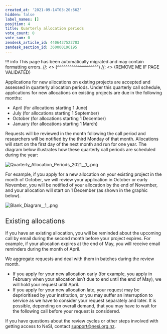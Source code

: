 ```yaml
---
created_at: '2021-09-14T03:20:56Z'
hidden: false
label_names: []
position: 4
title: Quarterly allocation periods
vote_count: 0
vote_sum: 0
zendesk_article_id: 4406437522703
zendesk_section_id: 360000196195
---
```




[//]: <> (REMOVE ME IF PAGE VALIDATED)
[//]: <> (vvvvvvvvvvvvvvvvvvvv)
!!! info
    This page has been automatically migrated and may contain formatting errors.
[//]: <> (^^^^^^^^^^^^^^^^^^^^)
[//]: <> (REMOVE ME IF PAGE VALIDATED)

<p><span style="font-weight: 400;">Applications for new allocations on existing projects are accepted and assessed in quarterly allocation periods. </span><span style="font-weight: 400;">Under this quarterly call schedule, applications for new allocations on existing projects are due in the following months:</span></p>
<ul>
<li style="font-weight: 400;" aria-level="1"><span style="font-weight: 400;">April (for allocations starting 1 June)</span></li>
<li style="font-weight: 400;" aria-level="1"><span style="font-weight: 400;">July (for allocations starting 1 September)</span></li>
<li style="font-weight: 400;" aria-level="1"><span style="font-weight: 400;">October (for allocations starting 1 December)</span></li>
<li style="font-weight: 400;" aria-level="1"><span style="font-weight: 400;">January (for allocations starting 1 March)</span></li>
</ul>
<p><span style="font-weight: 400;">Requests will be reviewed in the month following the call period and researchers will be notified by the third Monday of that month. Allocations will start on the first day of the next month and run for one year. </span><span style="font-weight: 400;">The diagram below illustrates how these quarterly call periods are scheduled during the year:</span></p>
<p><img src="https://support.nesi.org.nz/hc/article_attachments/4406552589967/Quarterly_Allocation_Periods_2021__1_.png" alt="Quarterly_Allocation_Periods_2021__1_.png"></p>
<p><span style="font-weight: 400;">For example, if you apply for a new allocation on your existing project in the month of October, we will review your application in October or early November, you will be notified of your allocation by the end of November, and your allocation will start on 1 December (as shown in the graphic below).</span></p>
<p><span style="font-weight: 400;"><img src="https://support.nesi.org.nz/hc/article_attachments/4406437488271/Blank_Diagram__1_.png" alt="Blank_Diagram__1_.png"></span></p>
<h2><span style="font-weight: 400;">Existing allocations</span></h2>
<p><span style="font-weight: 400;">If you have an existing allocation, you will be reminded about the upcoming call by email during the second month before your project expires. For example, if your allocation expires at the end of May, you will receive email reminders during the month of April. </span></p>
<p><span style="font-weight: 400;">We aggregate requests and deal with them in batches during the review month. </span></p>
<ul>
<li style="font-weight: 400;" aria-level="1"><span style="font-weight: 400;">If you apply for your new allocation early (for example, you apply in February when your allocation isn’t due to end until the end of May), we will hold your request until April.</span></li>
<li style="font-weight: 400;" aria-level="1"><span style="font-weight: 400;">If you apply for your new allocation late, your request may be deprioritised by your institution, or you may suffer an interruption to service as we have to consider your request separately and later. It is possible, depending on overall demand, that you may have to wait for the following call before your request is considered.</span></li>
</ul>
<p><span style="font-weight: 400;">If you have questions about the review cycles or other steps involved with getting access to NeSI, contact <a href="mailto:support@nesi.org.nz" target="_self">support@nesi.org.nz</a>.</span></p>